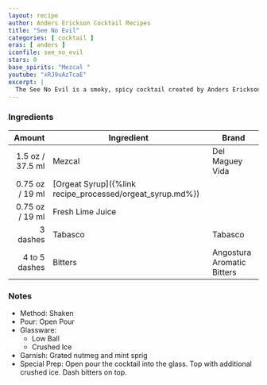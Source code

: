 ```yaml
---
layout: recipe
author: Anders Erickson Cocktail Recipes
title: "See No Evil"
categories: [ cocktail ]
eras: [ anders ]
iconfile: see_no_evil
stars: 0
base_spirits: "Mezcal "
youtube: "xRJ9uAzTcaE"
excerpt: |
  The See No Evil is a smoky, spicy cocktail created by Anders Erickson.
---
```


### Ingredients

|        Amount | Ingredient                                      | Brand                      |
| ------------: | ----------------------------------------------- | -------------------------- |
|        1.5 oz / 37.5 ml | Mezcal                                          | Del Maguey Vida            |
|       0.75 oz / 19 ml | [Orgeat Syrup]({%link recipe_processed/orgeat_syrup.md%}) |
|       0.75 oz / 19 ml | Fresh Lime Juice                                |
|      3 dashes | Tabasco                                         | Tabasco                    |
| 4 to 5 dashes | Bitters                                         | Angostura Aromatic Bitters |

### Notes

- Method: Shaken
- Pour: Open Pour
- Glassware:
  - Low Ball
  - Crushed Ice
- Garnish: Grated nutmeg and mint sprig
- Special Prep: Open pour the cocktail into the glass. Top with additional crushed ice. Dash bitters on top.
